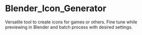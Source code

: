 # Blender_Icon_Generator
Versatile tool to create icons for games or others. Fine tune while previewing in Blender and batch process with desired settings.
